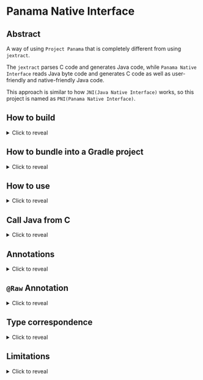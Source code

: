 # Panama Native Interface

## Abstract

A way of using `Project Panama` that is completely different from using `jextract`.

The `jextract` parses C code and generates Java code, while `Panama Native Interface` reads Java byte code and generates C code as well as user-friendly and native-friendly Java code.

This approach is similar to how `JNI(Java Native Interface)` works, so this project is named as `PNI(Panama Native Interface)`.

## How to build

<details><summary>Click to reveal</summary>

### 1. Install JDKs

You need JDK `21` **AND** any one of JDK `11-17` to build the project.  
The JDK `21` is used to compile all projects except `pni`, and another JDK is used to run `Gradle` and compile project `pni`.

> This is due to the `Gradle` limitation. Everytime a JDK ships a new version,
> `Gradle` has to wait for all its components to be compatible with the new JDK
> before it can officially announce a release.  
> At the time writing this paragraph (`2023-07-27`), `Gradle` doesn't support running on Java 20,
> which was released on `2023-03-21`.  
> As a result, it's better to run `Gradle` on an older JDK and compile `Panama` projects with a new JDK.

### 2. Configure Environment Variables

* Configure `JAVA_HOME` to one of JDK `11-17`.
* Configure `JAVA_HOME_21` to your JDK 21.
* Configure `PATH` to make sure `javac` points to one of JDK `11-17`

After configuring the environment variables, you might need to restart your terminal/ide, and stop current Gradle daemons using `./gradlew --stop`

### 3. Install GCC

You will need `GCC` to compile with the generated headers. Any `GCC` that supports `gnu99` or `c11` should be fine.

If you are using `Windows`, it's recommended to use `MinGW` to work with this project.

### 4. Build

```shell
./gradlew clean shadowJar
```

You will find an executable jar in `build/libs/pni.jar`

```shell
java -jar build/libs/pni.jar -version
java -jar build/libs/pni.jar -help
```

### 5. Sample

There's a sample program, which is an _http server_ listening on `:80`.

```shell
./gradlew clean runSample

curl 127.0.0.1:80
```

### 6. Test

```shell
./gradlew clean runAcceptanceTest
```

</details>

## How to bundle into a Gradle project

<details><summary>Click to reveal</summary>

It's recommended to use `Gradle`, otherwise you will have to generate classes using the `pni` command line tool by your self.

Here's the tutorial when using `Gradle`:

1. Add source root
2. Create folders for generated C headers
3. Add `pni-api` dependency
4. Add a Gradle subproject
5. Add `pni-api` dependency to the subproject
6. Add a task to generate files
7. Add `-parameters` compiler argument
8. Write template classes
9. Generate
10. Implement functions in C
11. Compile
12. Load library in Java

> This tutorial can run smoothly on Linux or macOS or MinGW.

### 1. Add source root

It's recommended to separate generated files and handwritten files, so you may want to add a new `source root`.

```groovy
sourceSets {
    main {
        java {
            srcDirs = ['src/main/java', 'src/main/generated']
        }
    }
}
```

You now have two folders to contain java source files: `java` and `generated`.

### 2. Create folders for generated C headers

Create a directory `src/main/c` to store C files and `src/main/c-generated` to store generated headers.

```shell
mkdir -p src/main/c
mkdir -p src/main/c-generated
```

### 3. Add `pni-api` dependency

Add dependency to your project:

```groovy
dependencies {
    implementation "io.vproxy:pni-api:$version"
}
```

### 4. Add a Gradle subproject

The subproject is used to hold template classes, you may name it as `pni-template`

If you are using `IDEA`, it's easy to create a subproject by simply adding a new module.

Otherwise, you will have to edit `settings.gradle` manually, you may refer to the script:

```bash
#!/bin/bash
set -e

SUBPROJECT="pni-template"

echo "include '$SUBPROJECT'" >> ./settings.gradle
mkdir -p "./$SUBPROJECT/src/main/java"
echo 'compileJava {}' >> "./$SUBPROJECT/build.gradle"

echo 'project(":'$SUBPROJECT'") {}' >> "./build.gradle"
```

### 5. Add `pni-api` dependency to the subproject

Add pni api dependency to the subproject:

```groovy
dependencies {
    implementation "io.vproxy:pni-api:$version"
}
```

### 6. Add a task to generate files

Add the following task to your subproject.

```groovy
def PROJECT_DIR = '' // FIXME: Change this variable to your main project directory
                     // FIXME: If it's the root project, leave it empty.
                     // FIXME: If it's a subproject, set the value to 'sub-project-dir/'
def PNI_JAR_PATH = './misc/pni.jar'
                     // FIXME: Change this variable to the location of pni.jar
                     // FIXME: the location is relevant to your root project directory.

task pniClean(type: Exec) {
    workingDir project.rootProject.rootDir.getAbsolutePath() + '/' + PROJECT_DIR + 'src/main/'
    commandLine 'bash', '-c', 'rm -rf c-generated/* && rm -rf generated/*'
}
task pniGenerate(type: Exec) {
    workingDir project.rootProject.rootDir.getAbsolutePath()
    commandLine('java', '-jar', PNI_JAR_PATH,
        '-cp', "pni-template/build/classes/java/main",
        '-d', "$PROJECT_DIR/src/main/generated",
        '-h', "$PROJECT_DIR/src/main/c-generated")

    dependsOn pniClean
    dependsOn compileJava
}
```

### 7. Add `-parameters` compiler argument

In order to retrieve parameter names from Java byte code, you will need to explicity add `-parameters` compiler argument.  
Add the following code snippet to project `pni-template`.

```groovy
compileJava {
    options.compilerArgs += '-parameters'
}
```

### 8. Write template classes

Write template classes in project `pni-template`. See the below section `How to use`.

### 9. Generate

```shell
./gradlew clean pniGenerate
```

Then you will find C headers in `src/main/c-generated` and Java classes in `src/main/generated`

### 10. Implement functions in C

Go to `src/main/c`, write your C implementation there.

### 11. Compile

To compile the C files, you will need `pni.h` and `jni.h` in your include search path (`-I` option).

You can find `pni.h` [here](https://github.com/vproxy-tools/panama-native-interface/tree/master/api/src/main/c).  
and you can find `jni.h` in `"$JAVA_HOME/include"` and `"$JAVA_HOME/include/$your_platform"`.

You may refer to [make-sample.sh](https://github.com/vproxy-tools/panama-native-interface/blob/master/sample/src/main/c/make-sample.sh) for more info.

### 12. Load library in Java

Finally, you need to load the shared library in Java:

```java
System.loadLibrary("your-library-name");
```

You must ensure your library placed in `-Djava.library.path`.

</details>

## How to use

<details><summary>Click to reveal</summary>

### 1. Define template classes

For performance concern, simple POJOs are not directly converted to/from their native representations,  
but users can define `template` POJO classes, and then automatically generate both user-friendly and native-friendly Java classes.

You may define all template classes inside one single Java file, they don't have to be public.

```java
@Struct
@Name("mbuf_t")
abstract class PNIMBuf {     // typedef PNI_PACK(struct, mbuf_t, {
    MemorySegment bufAddr;   //     void*    bufAddr;
    @Unsigned int pktLen;    //     uint32_t pktLen;
    @Unsigned int pktOff;    //     uint32_t pktOff;
    @Unsigned int bufLen;    //     uint32_t bufLen; /* padding */ uint64_t :32;
    PNIUserData userdata;    //     union {
                             //         void*  userdata;
                             //         uint64 udata64;
                             //     };
}                            // }) mbuf_t;

@Union(embedded = true)
abstract class PNIUserData {
    MemorySegment userdata;
    @Unsigned long udata64;
}

@Function
interface PNISampleFunctions {
    int read(int fd, PNIMBuf buf) throws IOException;
        // int Java_package_name_SampleFunctions_read(PNIEnv_int * env, int32_t fd, mbuf_t * buf);
}
```

### 2. Add methods to template classes

Methods defined in template classes will also automatically result in methods in Java and functions in C.

Their return types or parameters should be pre-supported types or user defined template classes.

You can add throws list to the method if the native code is expected to raise exceptions.

It's recommended to define methods in template classes as `abstract`.

### 3. Generate Java and C code

```shell
java -jar pni.jar \
    -cp 'path1:path2:jar3' \
    -d java_output_base_directory \
    -h c_headers_output_directory
```

The pni program will scan all classes in classpath then generate Java and C codes.

The generated Java types will share the same package as the template ones,  
the generated C headers will have almost the same format as JNI output, see the following section for more details.

If you have multiple projects, let's say project `A` and project `B`, where template files of `B` depends on
template files of `A`, you can add both projects' classpath to `-cp`, and specify `-f <regexp>` to filter which
class needs to be generated.  
The regexp matches the full name of the class, for example `io\.vproxy\.luajn\.n\..*`.

### 4. Write native implementation

All native functions are in the same pattern **if `@Critical` is NOT annotated**:

1. take an argument `PNIEnv* env` as the first argument, but with different type variations based on the result type;
2. return `int` where `0` means OK and any other value (usually `-1`) means an exception is thrown;
3. the actual result should be stored in `env->return_` field;

For example:

```c
JNIEXPORT int JNICALL Java_io_vproxy_vfd_posix_GeneralPosix_createIPv4TcpFD
  (PNIEnv_int* env) {
    int sockfd = socket(AF_INET, SOCK_STREAM, 0);
    if (sockfd < 0) {
        return PNIThrowException(env, "java.io.IOException", strerror(errno));
    }
    env->return_ = sockfd;
    return 0;
}
```

You should set `env->return_ = the_extra_variable` if you need to return the value, or `env->return_ = NULL` if you want to return `NULL`.  
If you need to pass `errno` to Java, you can call `PNIStoreErrno(env)`. You can retrieve it from `env.ex().errno()` in Java.

**If `@Critical` is annotated**:

1. There will be no `PNIEnv` argument.
2. Directly return values.
3. Since the `PNIEnv` is absent, you will NOT be able to use any functionality associated with it, e.g. throwing exceptions from the native function.

For example:

```c
JNIEXPORT int32_t JNICALL JavaCritical_io_vproxy_pni_test_Func_writeCritical
  (int32_t fd, void * buf, int32_t off, int32_t len) {
    int n = write(fd, buf + off, len);
    if (n < 0) {
        return -errno;
    }
    return n;
}
```

---

If the Java method is defined inside a class, then the generated C function will have an extra parameter right after `PNIEnv`, providing the `this` pointer.

If the method's return type requires memory allocation, the generated C function accepts one more argument, as the memory address of that object.

### 5. Use generated Java types

All generated Java classes have getters for all fields, and setters for all non-embedded fields (struct/union/array),
as well as methods defined in the templates.  
Methods defined inside template interfaces will be generated in singleton classes.  
All generated classes will NOT extend/implement template classes/interfaces.

The generated Java types have similar names to their templates.  
If the template type name starts with `PNI`, then the generated type will remove `PNI` prefix, otherwise adding the `PNI` prefix.

If the method's return type requires memory allocation, an extra parameter `Allocator ALLOCATOR` will be added to the last of the arguments list.  
You can release the memory after accessing the returned object by closing the allocator.

`io.vproxy.pni.Allocator` can be constructed with `Arena` or `SegmentAllocator`.

</details>

## Call Java from C

<details><summary>Click to reveal</summary>

Panama provides a way for C to invoke Java methods. `Panama Native Interface` provides a simple encapsulation for this feature
and makes the coding much easier.

Use `CallSite<T>` as a method parameter in template classes, where `T` must be a `Struct` or `Union` or `java.lang.Void`.

The generated Java method also uses `CallSite<T>` as its parameter.  
It is a **functional interface**,
whose function signature is `(T) -> int`, where `T` allows you to share variables between Java and C,
while the returned `int` provides the execution result.

On the C side, the function pointer is wrapped inside a `PNIFunc * func` variable.  
To invoke the function, use `int result = PNIFuncInvoke(func, &value);`

You may store the `PNIFunc` object and use it later, you can even invoke it on a new thread.
As a result, you **MUST** release the object when you finished using it: `PNIFuncRelease(func);`

The `PNIFunc` struct has a field `void * userdata` for you to store you own data in it.
This is useful for example when you store the `PNIFunc*` in `epoll_event.data.ptr`.

</details>

## Annotations

<details><summary>Click to reveal</summary>

### Entrypoint

* `@Struct`: generate C struct from the marked class, you can set `@Struct(skip=true)` to skip generating the type definition (this is useful if the type is already defined in another C header file).
* `@Union`: generate C union from the marked class, you can set `@Union(skip=true)` to skip generating the type definition, while setting `@Union(embedded=true)` will make it embedded into other types automatically.
* `@Function`: generate functions from the marked interface.

> If a `union` is already defined in another C header file, you should use `@Union(skip=true)`. If it's not pre-defined and you want it to be embedded into another struct, you should use `@Union(embedded=true)`.  
  Mixing both will have the same effect of only using `@Union(embedded=true)`.

### Performance Concern

* `@Trivial`: make a MethodHandle `trivial`. See `Linker.Option#isTrivial()` for more info.
* `@Align`: define the minimum alignment bytes. You can set `@Align(packed=true)` to disable padding.
  This annotation has the same effect as setting `__attribute__((aligned(N)))` or `__attribute__((packed))` in `GCC`.
* `@Critical`: generate native functions without `PNIEnv`. You can directly use `return` to return values to Java. However, since the `PNIEnv` is absent, you will not be able to use any functionality associated with it, for example, throwing exceptions from the C code.

### Enhance Java Types

* `@Pointer`: make a custom type field to be a pointer. The default behavior without `@Pointer` annotation, is embedding the type into the parent struct.
* `@Len`: define the element count of an array, or the native memory length of a string (memory length, not string length).
* `@Unsigned`: make an integer type `unsinged`.
* `@Raw`: convert to raw form for native invocation. See the below section `@Raw Annotation` for more info.

### Convention

* `@Name`: define the native name.

### Other

* `@Include`: add `#include ...` when generating the header file. This is useful if some type is defined in another C header file.  
  `@Include("...")` will generate `#include "..."`, while `@Include("<...>")` will generate `#include <...>`.
* `@Impl`: write C function definition in Java. See the following example:  
  ```java
  @Impl(
        include = {"<unistd.h>"},
        // language="c"
        c = """
            int ret = write(fd, buf + off, len);
            if (ret < 0) {
                return PNIThrowException(env, "java.io.Exception", strerror(errno));
            }
            env->return_ = ret;
            return 0;
            """
  )
  int write(int fd, @Raw ByteBuffer buf, int off, int len) throws IOException;
  ```  
  When `@Impl` is specified, an extra header file with `.impl.h` suffix will be generated along with the normal `.h` header.
  You can include the `.impl.h` header in your C file.  
  Note that, the comment `// launuage="c"` will let JetBrains IDEA highlight the text block with C syntax.

</details>

## `@Raw` Annotation

<details><summary>Click to reveal</summary>

Annotate the data type to be converted to its raw form. You can only mark method parameters with this annotation.

* `ByteBuffer`: will be converted to `MemorySegment`.
  This has the same effect as calling `MemorySegment.ofBuffer(...)`
  after setting `ByteBuffer.position()` to 0 and `ByteBuffer.limit()` to `ByteBuffer.capacity()`,
  without actually modifying these properties.
* `T[]`: arrays will be converted to their raw form without the `PNIBuf` wrapper. There will be no length info, so you might need to pass in their length manually.

</details>

## Type correspondence

<details><summary>Click to reveal</summary>

| Java                | `@Unsigned` | `@Pointer` | `@Len` | C Field           | C Function Param | C Extra Return Param | C `PNIEnv_${type}` | Generated Java Type | Generated Layout                    |
|---------------------|-------------|------------|--------|-------------------|------------------|----------------------|--------------------|---------------------|-------------------------------------|
| int                 | No          | -          | -      | `int32_t`         | `int32_t`        | -                    | `int`              | int                 | `JAVA_INT`                          |
| int                 | Yes         | -          | -      | `uint32_t`        | `uint32_t`       | -                    | `int`              | int                 | `JAVA_INT`                          |
| long                | No          | -          | -      | `int64_t`         | `int64_t`        | -                    | `long`             | long                | `JAVA_LONG`                         |
| long                | Yes         | -          | -      | `uint64_t`        | `uint64_t`       | -                    | `long`             | long                | `JAVA_LONG`                         |
| short               | No          | -          | -      | `int16_t`         | `int16_t`        | -                    | `short`            | short               | `JAVA_SHORT`                        |
| short               | Yes         | -          | -      | `uint16_t`        | `uint16_t`       | -                    | `short`            | short               | `JAVA_SHORT`                        |
| byte                | No          | -          | -      | `int8_t`          | `int8_t`         | -                    | `byte`             | byte                | `JAVA_BYTE`                         |
| byte                | Yes         | -          | -      | `uint8_t`         | `uint8_t`        | -                    | `byte`             | byte                | `JAVA_BYTE`                         |
| float               | -           | -          | -      | `float`           | `float`          | -                    | `float`            | float               | `JAVA_FLOAT`                        |
| double              | -           | -          | -      | `double`          | `double`         | -                    | `double`           | double              | `JAVA_DOUBLE`                       |
| boolean             | -           | -          | -      | `uint8_t`         | `uint8_t`        | -                    | `bool`             | boolean             | `JAVA_BOOLEAN`                      |
| char                | -           | -          | -      | `uint16_t`        | `uint16_t`       | -                    | `char`             | char                | `JAVA_CHAR`                         |
| String              | -           | -          | No     | `char *`          | `char *`         | -                    | `pointer`          | PNIString           | `ADDRESS`                           |
| String              | -           | -          | Yes    | `char x[len]`     | -                | -                    | -                  | String              | `sequenceLayout(len, JAVA_BYTE)`    |
| MemorySegment       | -           | -          | -      | `void *`          | `void *`         | -                    | `pointer`          | MemorySegment       | `ADDRESS`                           |
| ByteBuffer          | -           | -          | -      | `PNIBuf`          | `PNIBuf *`       | `PNIBuf *`           | `buf`              | ByteBuffer          | `PNIBuf.LAYOUT`                     |
| ByteBuffer (`@Raw`) | -           | -          | -      | -                 | `char *`         | -                    | -                  | ByteBuffer          | -                                   |
| Struct/Union        | -           | No         | -      | `Type`            | -                | -                    | -                  | Type                | `Type.LAYOUT`                       |
| Struct/Union        | -           | Yes        | -      | `Type *`          | `Type *`         | `Type *`             | `pointer`          | Type                | `ADDRESS`                           |
| int[]               | `*`         | `*`        | No     | `PNIBuf`          | `PNIBuf *`       | `PNIBuf *`           | `buf`              | IntArray            | `PNIBuf.LAYOUT`                     |
| long[]              | `*`         | `*`        | No     | `PNIBuf`          | `PNIBuf *`       | `PNIBuf *`           | `buf`              | LongArray           | `PNIBuf.LAYOUT`                     |
| short[]             | `*`         | `*`        | No     | `PNIBuf`          | `PNIBuf *`       | `PNIBuf *`           | `buf`              | ShortArray          | `PNIBuf.LAYOUT`                     |
| byte[]              | `*`         | `*`        | No     | `PNIBuf`          | `PNIBuf *`       | `PNIBuf *`           | `buf`              | MemorySegment       | `PNIBuf.LAYOUT`                     |
| float[]             | -           | `*`        | No     | `PNIBuf`          | `PNIBuf *`       | `PNIBuf *`           | `buf`              | FloatArray          | `PNIBuf.LAYOUT`                     |
| double[]            | -           | `*`        | No     | `PNIBuf`          | `PNIBuf *`       | `PNIBuf *`           | `buf`              | DoubleArray         | `PNIBuf.LAYOUT`                     |
| boolean[]           | -           | `*`        | No     | `PNIBuf`          | `PNIBuf *`       | `PNIBuf *`           | `buf`              | BoolArray           | `PNIBuf.LAYOUT`                     |
| char[]              | -           | `*`        | No     | `PNIBuf`          | `PNIBuf *`       | `PNIBuf *`           | `buf`              | CharArray           | `PNIBuf.LAYOUT`                     |
| Type[]              | -           | `*`        | No     | `PNIBuf`          | `PNIBuf *`       | `PNIBuf *`           | `buf`              | Type.Array          | `PNIBuf.LAYOUT`                     |
| int[]     (`@Raw`)  | No          | `*`        | No     | -                 | `int32_t *`      | -                    | -                  | IntArray            | -                                   |
| int[]     (`@Raw`)  | Yes         | `*`        | No     | -                 | `uint32_t *`     | -                    | -                  | IntArray            | -                                   |
| long[]    (`@Raw`)  | No          | `*`        | No     | -                 | `int64_t *`      | -                    | -                  | LongArray           | -                                   |
| long[]    (`@Raw`)  | Yes         | `*`        | No     | -                 | `uint64_t *`     | -                    | -                  | LongArray           | -                                   |
| short[]   (`@Raw`)  | No          | `*`        | No     | -                 | `int16_t *`      | -                    | -                  | ShortArray          | -                                   |
| short[]   (`@Raw`)  | Yes         | `*`        | No     | -                 | `uint16_t *`     | -                    | -                  | ShortArray          | -                                   |
| byte[]    (`@Raw`)  | No          | `*`        | No     | -                 | `void *`         | -                    | -                  | MemorySegment       | -                                   |
| byte[]    (`@Raw`)  | Yes         | `*`        | No     | -                 | `uint8_t *`      | -                    | -                  | MemorySegment       | -                                   |
| float[]   (`@Raw`)  | -           | `*`        | No     | -                 | `float *`        | -                    | -                  | FloatArray          | -                                   |
| double[]  (`@Raw`)  | -           | `*`        | No     | -                 | `double *`       | -                    | -                  | DoubleArray         | -                                   |
| boolean[] (`@Raw`)  | -           | `*`        | No     | -                 | `uint8_t *`      | -                    | -                  | BoolArray           | -                                   |
| char[]    (`@Raw`)  | -           | `*`        | No     | -                 | `uint16_t *`     | -                    | -                  | CharArray           | -                                   |
| Type[]    (`@Raw`)  | -           | `*`        | No     | -                 | `Type *`         | -                    | -                  | Type.Array          | -                                   |
| int[]               | No          | -          | Yes    | `int32_t  x[len]` | -                | -                    | -                  | IntArray            | `sequenceLayout(len, JAVA_INT)`     |
| int[]               | Yes         | -          | Yes    | `uint32_t x[len]` | -                | -                    | -                  | IntArray            | `sequenceLayout(len, JAVA_INT)`     |
| long[]              | No          | -          | Yes    | `int64_t  x[len]` | -                | -                    | -                  | LongArray           | `sequenceLayout(len, JAVA_LONG)`    |
| long[]              | Yes         | -          | Yes    | `uint64_t x[len]` | -                | -                    | -                  | LongArray           | `sequenceLayout(len, JAVA_LONG)`    |
| short[]             | No          | -          | Yes    | `int16_t  x[len]` | -                | -                    | -                  | ShortArray          | `sequenceLayout(len, JAVA_SHORT)`   |
| short[]             | Yes         | -          | Yes    | `uint16_t x[len]` | -                | -                    | -                  | ShortArray          | `sequenceLayout(len, JAVA_SHORT)`   |
| byte[]              | No          | -          | Yes    | `int8_t   x[len]` | -                | -                    | -                  | MemorySegment       | `sequenceLayout(len, JAVA_BYTE)`    |
| byte[]              | Yes         | -          | Yes    | `uint8_t  x[len]` | -                | -                    | -                  | MemorySegment       | `sequenceLayout(len, JAVA_BYTE)`    |
| float[]             | -           | -          | Yes    | `float    x[len]` | -                | -                    | -                  | FloatArray          | `sequenceLayout(len, JAVA_FLOAT)`   |
| double[]            | -           | -          | Yes    | `double   x[len]` | -                | -                    | -                  | DoubleArray         | `sequenceLayout(len, JAVA_DOUBLE)`  |
| boolean[]           | -           | -          | Yes    | `uint8_t  x[len]` | -                | -                    | -                  | BoolArray           | `sequenceLayout(len, JAVA_BOOLEAN)` |
| char[]              | -           | -          | Yes    | `uint16_t x[len]` | -                | -                    | -                  | CharArray           | `sequenceLayout(len, JAVA_CHAR)`    |
| Type[]              | -           | -          | Yes    | `Type     x[len]` | -                | -                    | -                  | Type.Array          | `sequenceLayout(len, Type.LAYOUT)`  |
| CallSite<T>         | -           | -          | -      | -                 | `PNIFunc *`      | -                    | -                  | CallSite<T>         | -                                   |

`*`: Both `Yes` and `No`.  
`-`: Cannot mark the annotation.

> Note that the return types and parameters are always considered to be marked with `@Pointer` when possible.  

Any other combination except the above table is disallowed.

</details>

## Limitations

<details><summary>Click to reveal</summary>

* This project has a pre assumption: `sizeof(void*)` is 8 bytes.
  In other words, you can only use this project on a 64bit processor.
  This shouldn't be a problem because there's very rare chance that you would run Java on a 32bit platform.
* When you throw an exception from native code, you should ensure that the
  exception type name char array does not require releasing.
* Only primitive types or custom types can be used to generate arrays,
  and the arrays can only be 1 dimension. To use 2 or more dimension arrays,
  the only way to achieve this is to calculate the array length and use
  1 dimension array instead.
* You should avoid using "all upper case" type names or variables.
  The extra params or local variables in the generated code are "all upper case",
  and naming collisions of these variables are not checked during the validation phase.
  This shouldn't be a problem, because normally people won't define
  "all upper case" type names or member fields.
* The `CallSite<T>` is only allowed in parameters, you cannot use it in struct fields.  
  However you can store it in a field inside your C code and use it later, even using it on a new thread.  
  Also, in Java, you can construct `PNIFunc` objects using `PNIFunc.VoidFunc.of(...)` or `T.Func.of(...)` to
  build a pointer to PNIFunc and retrieve memory of it using `func.MEMORY` then assign it to wherever you want.

</details>
